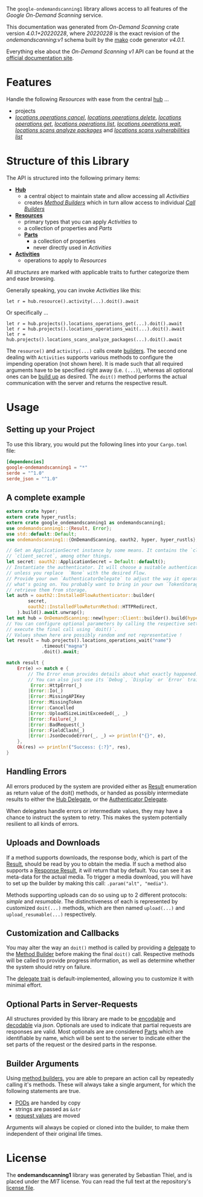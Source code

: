 <!---
DO NOT EDIT !
This file was generated automatically from 'src/generator/templates/api/README.md.mako'
DO NOT EDIT !
-->
The `google-ondemandscanning1` library allows access to all features of the *Google On-Demand Scanning* service.

This documentation was generated from *On-Demand Scanning* crate version *4.0.1+20220228*, where *20220228* is the exact revision of the *ondemandscanning:v1* schema built by the [mako](http://www.makotemplates.org/) code generator *v4.0.1*.

Everything else about the *On-Demand Scanning* *v1* API can be found at the
[official documentation site](https://cloud.google.com/container-analysis/docs/on-demand-scanning/).
# Features

Handle the following *Resources* with ease from the central [hub](https://docs.rs/google-ondemandscanning1/4.0.1+20220228/google_ondemandscanning1/OnDemandScanning) ... 

* projects
 * [*locations operations cancel*](https://docs.rs/google-ondemandscanning1/4.0.1+20220228/google_ondemandscanning1/api::ProjectLocationOperationCancelCall), [*locations operations delete*](https://docs.rs/google-ondemandscanning1/4.0.1+20220228/google_ondemandscanning1/api::ProjectLocationOperationDeleteCall), [*locations operations get*](https://docs.rs/google-ondemandscanning1/4.0.1+20220228/google_ondemandscanning1/api::ProjectLocationOperationGetCall), [*locations operations list*](https://docs.rs/google-ondemandscanning1/4.0.1+20220228/google_ondemandscanning1/api::ProjectLocationOperationListCall), [*locations operations wait*](https://docs.rs/google-ondemandscanning1/4.0.1+20220228/google_ondemandscanning1/api::ProjectLocationOperationWaitCall), [*locations scans analyze packages*](https://docs.rs/google-ondemandscanning1/4.0.1+20220228/google_ondemandscanning1/api::ProjectLocationScanAnalyzePackageCall) and [*locations scans vulnerabilities list*](https://docs.rs/google-ondemandscanning1/4.0.1+20220228/google_ondemandscanning1/api::ProjectLocationScanVulnerabilityListCall)




# Structure of this Library

The API is structured into the following primary items:

* **[Hub](https://docs.rs/google-ondemandscanning1/4.0.1+20220228/google_ondemandscanning1/OnDemandScanning)**
    * a central object to maintain state and allow accessing all *Activities*
    * creates [*Method Builders*](https://docs.rs/google-ondemandscanning1/4.0.1+20220228/google_ondemandscanning1/client::MethodsBuilder) which in turn
      allow access to individual [*Call Builders*](https://docs.rs/google-ondemandscanning1/4.0.1+20220228/google_ondemandscanning1/client::CallBuilder)
* **[Resources](https://docs.rs/google-ondemandscanning1/4.0.1+20220228/google_ondemandscanning1/client::Resource)**
    * primary types that you can apply *Activities* to
    * a collection of properties and *Parts*
    * **[Parts](https://docs.rs/google-ondemandscanning1/4.0.1+20220228/google_ondemandscanning1/client::Part)**
        * a collection of properties
        * never directly used in *Activities*
* **[Activities](https://docs.rs/google-ondemandscanning1/4.0.1+20220228/google_ondemandscanning1/client::CallBuilder)**
    * operations to apply to *Resources*

All *structures* are marked with applicable traits to further categorize them and ease browsing.

Generally speaking, you can invoke *Activities* like this:

```Rust,ignore
let r = hub.resource().activity(...).doit().await
```

Or specifically ...

```ignore
let r = hub.projects().locations_operations_get(...).doit().await
let r = hub.projects().locations_operations_wait(...).doit().await
let r = hub.projects().locations_scans_analyze_packages(...).doit().await
```

The `resource()` and `activity(...)` calls create [builders][builder-pattern]. The second one dealing with `Activities` 
supports various methods to configure the impending operation (not shown here). It is made such that all required arguments have to be 
specified right away (i.e. `(...)`), whereas all optional ones can be [build up][builder-pattern] as desired.
The `doit()` method performs the actual communication with the server and returns the respective result.

# Usage

## Setting up your Project

To use this library, you would put the following lines into your `Cargo.toml` file:

```toml
[dependencies]
google-ondemandscanning1 = "*"
serde = "^1.0"
serde_json = "^1.0"
```

## A complete example

```Rust
extern crate hyper;
extern crate hyper_rustls;
extern crate google_ondemandscanning1 as ondemandscanning1;
use ondemandscanning1::{Result, Error};
use std::default::Default;
use ondemandscanning1::{OnDemandScanning, oauth2, hyper, hyper_rustls};

// Get an ApplicationSecret instance by some means. It contains the `client_id` and 
// `client_secret`, among other things.
let secret: oauth2::ApplicationSecret = Default::default();
// Instantiate the authenticator. It will choose a suitable authentication flow for you, 
// unless you replace  `None` with the desired Flow.
// Provide your own `AuthenticatorDelegate` to adjust the way it operates and get feedback about 
// what's going on. You probably want to bring in your own `TokenStorage` to persist tokens and
// retrieve them from storage.
let auth = oauth2::InstalledFlowAuthenticator::builder(
        secret,
        oauth2::InstalledFlowReturnMethod::HTTPRedirect,
    ).build().await.unwrap();
let mut hub = OnDemandScanning::new(hyper::Client::builder().build(hyper_rustls::HttpsConnectorBuilder::new().with_native_roots().https_or_http().enable_http1().enable_http2().build()), auth);
// You can configure optional parameters by calling the respective setters at will, and
// execute the final call using `doit()`.
// Values shown here are possibly random and not representative !
let result = hub.projects().locations_operations_wait("name")
             .timeout("magna")
             .doit().await;

match result {
    Err(e) => match e {
        // The Error enum provides details about what exactly happened.
        // You can also just use its `Debug`, `Display` or `Error` traits
         Error::HttpError(_)
        |Error::Io(_)
        |Error::MissingAPIKey
        |Error::MissingToken
        |Error::Cancelled
        |Error::UploadSizeLimitExceeded(_, _)
        |Error::Failure(_)
        |Error::BadRequest(_)
        |Error::FieldClash(_)
        |Error::JsonDecodeError(_, _) => println!("{}", e),
    },
    Ok(res) => println!("Success: {:?}", res),
}

```
## Handling Errors

All errors produced by the system are provided either as [Result](https://docs.rs/google-ondemandscanning1/4.0.1+20220228/google_ondemandscanning1/client::Result) enumeration as return value of
the doit() methods, or handed as possibly intermediate results to either the 
[Hub Delegate](https://docs.rs/google-ondemandscanning1/4.0.1+20220228/google_ondemandscanning1/client::Delegate), or the [Authenticator Delegate](https://docs.rs/yup-oauth2/*/yup_oauth2/trait.AuthenticatorDelegate.html).

When delegates handle errors or intermediate values, they may have a chance to instruct the system to retry. This 
makes the system potentially resilient to all kinds of errors.

## Uploads and Downloads
If a method supports downloads, the response body, which is part of the [Result](https://docs.rs/google-ondemandscanning1/4.0.1+20220228/google_ondemandscanning1/client::Result), should be
read by you to obtain the media.
If such a method also supports a [Response Result](https://docs.rs/google-ondemandscanning1/4.0.1+20220228/google_ondemandscanning1/client::ResponseResult), it will return that by default.
You can see it as meta-data for the actual media. To trigger a media download, you will have to set up the builder by making
this call: `.param("alt", "media")`.

Methods supporting uploads can do so using up to 2 different protocols: 
*simple* and *resumable*. The distinctiveness of each is represented by customized 
`doit(...)` methods, which are then named `upload(...)` and `upload_resumable(...)` respectively.

## Customization and Callbacks

You may alter the way an `doit()` method is called by providing a [delegate](https://docs.rs/google-ondemandscanning1/4.0.1+20220228/google_ondemandscanning1/client::Delegate) to the 
[Method Builder](https://docs.rs/google-ondemandscanning1/4.0.1+20220228/google_ondemandscanning1/client::CallBuilder) before making the final `doit()` call. 
Respective methods will be called to provide progress information, as well as determine whether the system should 
retry on failure.

The [delegate trait](https://docs.rs/google-ondemandscanning1/4.0.1+20220228/google_ondemandscanning1/client::Delegate) is default-implemented, allowing you to customize it with minimal effort.

## Optional Parts in Server-Requests

All structures provided by this library are made to be [encodable](https://docs.rs/google-ondemandscanning1/4.0.1+20220228/google_ondemandscanning1/client::RequestValue) and 
[decodable](https://docs.rs/google-ondemandscanning1/4.0.1+20220228/google_ondemandscanning1/client::ResponseResult) via *json*. Optionals are used to indicate that partial requests are responses 
are valid.
Most optionals are are considered [Parts](https://docs.rs/google-ondemandscanning1/4.0.1+20220228/google_ondemandscanning1/client::Part) which are identifiable by name, which will be sent to 
the server to indicate either the set parts of the request or the desired parts in the response.

## Builder Arguments

Using [method builders](https://docs.rs/google-ondemandscanning1/4.0.1+20220228/google_ondemandscanning1/client::CallBuilder), you are able to prepare an action call by repeatedly calling it's methods.
These will always take a single argument, for which the following statements are true.

* [PODs][wiki-pod] are handed by copy
* strings are passed as `&str`
* [request values](https://docs.rs/google-ondemandscanning1/4.0.1+20220228/google_ondemandscanning1/client::RequestValue) are moved

Arguments will always be copied or cloned into the builder, to make them independent of their original life times.

[wiki-pod]: http://en.wikipedia.org/wiki/Plain_old_data_structure
[builder-pattern]: http://en.wikipedia.org/wiki/Builder_pattern
[google-go-api]: https://github.com/google/google-api-go-client

# License
The **ondemandscanning1** library was generated by Sebastian Thiel, and is placed 
under the *MIT* license.
You can read the full text at the repository's [license file][repo-license].

[repo-license]: https://github.com/Byron/google-apis-rsblob/main/LICENSE.md


